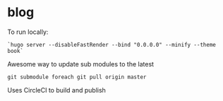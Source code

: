 # blog

To run locally:

```
`hugo server --disableFastRender --bind "0.0.0.0" --minify --theme book`
```

Awesome way to update sub modules to the latest

```
git submodule foreach git pull origin master
```

Uses CircleCI to build and publish
